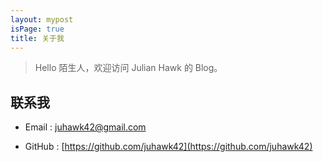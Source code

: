 ```yaml
---
layout: mypost
isPage: true
title: 关于我
---
```


> Hello 陌生人，欢迎访问 Julian Hawk 的 Blog。

 ## 联系我

- Email : juhawk42@gmail.com

- GitHub : [https://github.com/juhawk42](https://github.com/juhawk42)
